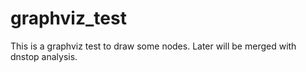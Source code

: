 graphviz_test
=============

This is a graphviz test to draw some nodes. Later will be merged with dnstop analysis.
